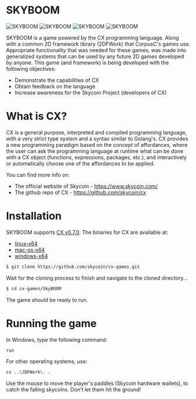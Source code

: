# SKYBOOM

![SKYBOOM](https://github.com/skycoin/cx-games/blob/master/SkyBOOM/assets/screenshots/SkyBOOM-1.png)
![SKYBOOM](https://github.com/skycoin/cx-games/blob/master/SkyBOOM/assets/screenshots/SkyBOOM-2.png)
![SKYBOOM](https://github.com/skycoin/cx-games/blob/master/SkyBOOM/assets/screenshots/SkyBOOM-3.png)
![SKYBOOM](https://github.com/skycoin/cx-games/blob/master/SkyBOOM/assets/screenshots/SkyBOOM-4.png)

SKYBOOM is a game powered by the CX programming language.
Along with a common 2D framework library (2DFWork) that CorpusC's games use.
Appropriate functionality that was needed for these games, was made into generalized
systems that can be used by any future 2D games developed by anyone.
This game (and framework) is being developed with the following objectives:

  - Demonstrate the capabilities of CX
  - Obtain feedback on the language
  - Increase awareness for the Skycoin Project (developers of CX)

# What is CX?
CX is a general purpose, interpreted and compiled programming language, with a very strict type system and a syntax similar to Golang's. CX provides a new programming paradigm based on the concept of affordances, where the user can ask the programming language at runtime what can be done with a CX object (functions, expressions, packages, etc.), and interactively or automatically choose one of the affordances to be applied.

You can find more info on:
  - The official website of Skycoin - https://www.skycoin.com/
  - The github repo of CX - https://github.com/skycoin/cx

# Installation
SKYBOOM supports [CX v0.7.0](https://github.com/skycoin/cx/releases/tag/v0.7.0).
The binaries for CX are available at:
  - [linux-x64](https://github.com/skycoin/cx/releases/download/v0.7.0/cx-0.7.0-bin-linux-x64.zip)
  - [mac-os-x64](https://github.com/skycoin/cx/releases/download/v0.7.0/cx-0.7.0-bin-macos-x64.zip)
  - [windows-x64](https://github.com/skycoin/cx/releases/download/v0.7.0/cx-0.7.0-bin-windows-x64.zip)

```sh
$ git clone https://github.com/skycoin/cx-games.git
```

Wait for the cloning process to finish and navigate to the cloned directory...

```sh
$ cd cx-games/SkyBOOM
```

The game should be ready to run.

# Running the game
In Windows, type the following command:

```sh
run
```

For other operating systems, use:

```sh
cx ..\2DFWork\. .
```

Use the mouse to move the player's paddles (Skycoin hardware wallets), to catch the falling skycoins.
Don't let them hit the ground!
